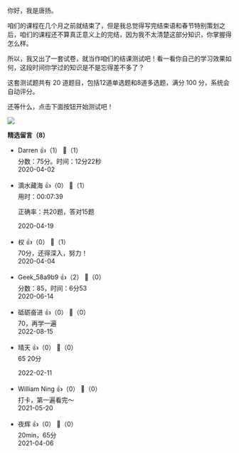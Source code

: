 你好，我是唐扬。

咱们的课程在几个月之前就结束了，但是我总觉得写完结束语和春节特别策划之后，咱们的课程还不算真正意义上的完结，因为我不太清楚这部分知识，你掌握得怎么样。

所以，我又出了一套试卷，就当作咱们的结课测试吧！看一看你自己的学习效果如何，这段时间你学过的知识是不是忘得差不多了？

这套测试题共有 20 道题目，包括12道单选题和8道多选题，满分 100 分，系统会自动评分。

还等什么，点击下面按钮开始测试吧！

[![](https://static001.geekbang.org/resource/image/28/a4/28d1be62669b4f3cc01c36466bf811a4.png?wh=1142%2A201)](http://time.geekbang.org/quiz/intro?act_id=92&exam_id=178)
<div><strong>精选留言（8）</strong></div><ul>
<li><span>Darren</span> 👍（1） 💬（1）<div>分数：75分。时间：12分22秒</div>2020-04-02</li><br/><li><span>滴水藏海</span> 👍（0） 💬（1）<div>用时：00:07:39

正确率：共20题，答对15题</div>2020-04-19</li><br/><li><span>权</span> 👍（0） 💬（1）<div>70分，还得深入，努力！</div>2020-04-04</li><br/><li><span>Geek_58a9b9</span> 👍（2） 💬（0）<div>分数：85，时间：6分53</div>2020-06-14</li><br/><li><span>砥砺奋进</span> 👍（0） 💬（0）<div>70，再学一遍</div>2022-08-15</li><br/><li><span>晴天</span> 👍（0） 💬（0）<div>65 20分
</div>2022-02-11</li><br/><li><span>William Ning</span> 👍（0） 💬（0）<div>打卡，第一遍看完～</div>2021-05-20</li><br/><li><span>夜辉</span> 👍（0） 💬（0）<div>20min，65分</div>2021-04-06</li><br/>
</ul>